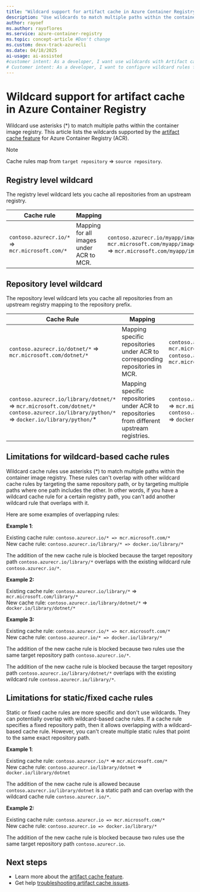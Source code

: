 ```yaml
---
title: "Wildcard support for artifact cache in Azure Container Registry"
description: "Use wildcards to match multiple paths within the container image registry. Artifact cache currently supports registry and repository level wildcards."
author: rayoef
ms.author: rayoflores
ms.service: azure-container-registry
ms.topic: concept-article #Don't change
ms.custom: devx-track-azurecli
ms.date: 04/18/2025
ai-usage: ai-assisted
#customer intent: As a developer, I want use wildcards with Artifact cache so that I can efficiently cache container images in Azure Container Registry.
# Customer intent: As a developer, I want to configure wildcard rules for artifact caching in a container registry, so that I can efficiently manage and retrieve container images across multiple repositories.
---
```


# Wildcard support for artifact cache in Azure Container Registry

Wildcard use asterisks (*) to match multiple paths within the container image registry. This article lists the wildcards supported by the [artifact cache feature](artifact-cache-overview.md) for Azure Container Registry (ACR).

> [!NOTE]
> Cache rules map from `target repository` => `source repository`.

## Registry level wildcard

The registry level wildcard lets you cache all repositories from an upstream registry.

| Cache rule                                  | Mapping                                  | Example                                                                                                                                |
| ------------------------------------------- | ---------------------------------------- | -------------------------------------------------------------------------------------------------------------------------------------- |
| `contoso.azurecr.io/*` => `mcr.microsoft.com/*` | Mapping for all images under ACR to MCR. | `contoso.azurecr.io/myapp/image1` => `mcr.microsoft.com/myapp/image1<br>contoso.azurecr.io/myapp/image2` => `mcr.microsoft.com/myapp/image2` |

## Repository level wildcard

The repository level wildcard lets you cache all repositories from an upstream registry mapping to the repository prefix.

| Cache Rule                                                                                                                              | Mapping                                                                                     | Example                                                                                                                                            |
| --------------------------------------------------------------------------------------------------------------------------------------- | ------------------------------------------------------------------------------------------- | -------------------------------------------------------------------------------------------------------------------------------------------------- |
| `contoso.azurecr.io/dotnet/*` => `mcr.microsoft.com/dotnet/*`                                                                               | Mapping specific repositories under ACR to corresponding repositories in MCR.               | `contoso.azurecr.io/dotnet/sdk` => `mcr.microsoft.com/dotnet/sdk`<br>`contoso.azurecr.io/dotnet/runtime` => `mcr.microsoft.com/dotnet/runtime`             |
| `contoso.azurecr.io/library/dotnet/*` => `mcr.microsoft.com/dotnet/*` <br>`contoso.azurecr.io/library/python/*` => `docker.io/library/python/`* | Mapping specific repositories under ACR to repositories from different upstream registries. | `contoso.azurecr.io/library/dotnet/app1` => `mcr.microsoft.com/dotnet/app1` <br>`contoso.azurecr.io/library/python/app3` => `docker.io/library/python/app3` |

## Limitations for wildcard-based cache rules

Wildcard cache rules use asterisks (*) to match multiple paths within the container image registry. These rules can't overlap with other wildcard cache rules by targeting the same repository path, or by targeting multiple paths where one path includes the other. In other words, if you have a wildcard cache rule for a certain registry path, you can't add another wildcard rule that overlaps with it.

Here are some examples of overlapping rules:

**Example 1**:

Existing cache rule: `contoso.azurecr.io/* => mcr.microsoft.com/*`<br>
New cache rule: `contoso.azurecr.io/library/* => docker.io/library/*`<br>

The addition of the new cache rule is blocked because the target repository path `contoso.azurecr.io/library/*` overlaps with the existing wildcard rule `contoso.azurecr.io/*`.

**Example 2:**

Existing cache rule: `contoso.azurecr.io/library/*` => `mcr.microsoft.com/library/*`<br>
New cache rule: `contoso.azurecr.io/library/dotnet/*` => `docker.io/library/dotnet/*`<br>

**Example 3:**

Existing cache rule: `contoso.azurecr.io/* => mcr.microsoft.com/*`<br>
New cache rule: `contoso.azurecr.io/* => docker.io/library/*`<br>

The addition of the new cache rule is blocked because two rules use the same target repository path `contoso.azurecr.io/*`.

The addition of the new cache rule is blocked because the target repository path `contoso.azurecr.io/library/dotnet/*` overlaps with the existing wildcard rule  `contoso.azurecr.io/library/*`.

## Limitations for static/fixed cache rules

Static or fixed cache rules are more specific and don't use wildcards. They can potentially overlap with wildcard-based cache rules. If a cache rule specifies a fixed repository path, then it allows overlapping with a wildcard-based cache rule. However, you can't create multiple static rules that point to the same exact repository path.

**Example 1**:

Existing cache rule: `contoso.azurecr.io/*` => `mcr.microsoft.com/*`<br>
New cache rule: `contoso.azurecr.io/library/dotnet` => `docker.io/library/dotnet`<br>

The addition of the new cache rule is allowed because `contoso.azurecr.io/library/dotnet` is a static path and can overlap with the wildcard cache rule `contoso.azurecr.io/*`.

**Example 2:**

Existing cache rule: `contoso.azurecr.io => mcr.microsoft.com/*`<br>
New cache rule: `contoso.azurecr.io => docker.io/library/*`<br>

The addition of the new cache rule is blocked because two rules use the same target repository path `contoso.azurecr.io`.

## Next steps

- Learn more about the [artifact cache feature](artifact-cache-overview.md).
- Get help [troubleshooting artifact cache issues](troubleshoot-artifact-cache.md).
